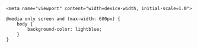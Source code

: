     <meta name="viewport" content="width=device-width, initial-scale=1.0">

    @media only screen and (max-width: 600px) {
        body {
            background-color: lightblue;
        }
    }